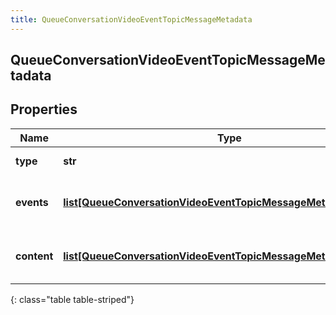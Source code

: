 ```yaml
---
title: QueueConversationVideoEventTopicMessageMetadata
---
```

## QueueConversationVideoEventTopicMessageMetadata

## Properties

|Name | Type | Description | Notes|
|------------ | ------------- | ------------- | -------------|
| **type** | **str** | Message type. | [optional] |
| **events** | [**list[QueueConversationVideoEventTopicMessageMetadataEvent]**](QueueConversationVideoEventTopicMessageMetadataEvent.html) | List of message events, if any | [optional] |
| **content** | [**list[QueueConversationVideoEventTopicMessageMetadataContent]**](QueueConversationVideoEventTopicMessageMetadataContent.html) | List of message content, if any | [optional] |
{: class="table table-striped"}


